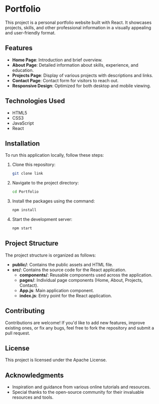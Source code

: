 # Portfolio

This project is a personal portfolio website built with React. It showcases projects, skills, and other professional information in a visually appealing and user-friendly format.

## Features

- **Home Page**: Introduction and brief overview.
- **About Page**: Detailed information about skills, experience, and education.
- **Projects Page**: Display of various projects with descriptions and links.
- **Contact Page**: Contact form for visitors to reach out.
- **Responsive Design**: Optimized for both desktop and mobile viewing.

## Technologies Used

- HTML5
- CSS3
- JavaScript
- React

## Installation

To run this application locally, follow these steps:

1. Clone this repository:

    ```bash
    git clone link
    ```

2. Navigate to the project directory:

    ```bash
    cd Portfolio
    ```

3. Install the packages using the command:

    ```bash
    npm install
    ```

4. Start the development server:

    ```bash
    npm start
    ```

## Project Structure

The project structure is organized as follows:

- **public/**: Contains the public assets and HTML file.
- **src/**: Contains the source code for the React application.
  - **components/**: Reusable components used across the application.
  - **pages/**: Individual page components (Home, About, Projects, Contact).
  - **App.js**: Main application component.
  - **index.js**: Entry point for the React application.

## Contributing

Contributions are welcome! If you'd like to add new features, improve existing ones, or fix any bugs, feel free to fork the repository and submit a pull request.

## License

This project is licensed under the Apache License.

## Acknowledgments

- Inspiration and guidance from various online tutorials and resources.
- Special thanks to the open-source community for their invaluable resources and tools.

